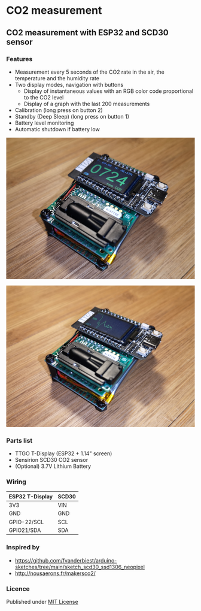 # CO2 measurement

## CO2 measurement with ESP32 and SCD30 sensor

### Features
- Measurement every 5 seconds of the CO2 rate in the air, the temperature and the humidity rate
- Two display modes, navigation with buttons
  - Display of instantaneous values ​​with an RGB color code proportional to the CO2 level
  - Display of a graph with the last 200 measurements
- Calibration (long press on button 2)
- Standby (Deep Sleep) (long press on button 1)
- Battery level monitoring
- Automatic shutdown if battery low

![Photo1](Photos/photo1.jpg)

![Photo2](Photos/photo2.jpg)


### Parts list
- TTGO T-Display (ESP32 + 1.14" screen)
- Sensirion SCD30 CO2 sensor
- (Optional) 3.7V Lithium Battery

### Wiring
|ESP32 T-Display|SCD30|
|-----|-----|
|3V3|VIN|
|GND|GND|
|GPIO-22/SCL|SCL|
|GPIO21/SDA|SDA|



### Inspired by
- https://github.com/fvanderbiest/arduino-sketches/tree/main/sketch_scd30_ssd1306_neopixel
- http://nousaerons.fr/makersco2/

### Licence
Published under [MIT License](license.txt)